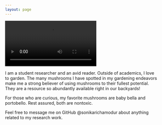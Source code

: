 ```yaml
---
layout: page
---
```

![alt-text-1](/assets/img/About3.mp4 "title")

I am a student researcher and an avid reader. Outside of academics, I love to garden. The many mushrooms I have spotted in my gardening endeavors make me a strong believer of using mushrooms to their fullest potential. They are a resource so abundantly available right in our backyards!

For those who are curious, my favorite mushrooms are baby bella and portobello. Rest assured, both are nontoxic. 

Feel free to message me on GitHub @sonikarichamodur about anything related to my research work. 
